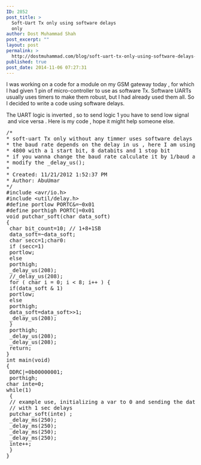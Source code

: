 ```yaml
---
ID: 2852
post_title: >
  Soft-Uart Tx only using software delays
  only
author: Dost Muhammad Shah
post_excerpt: ""
layout: post
permalink: >
  http://dostmuhammad.com/blog/soft-uart-tx-only-using-software-delays-only/
published: true
post_date: 2014-11-06 07:27:31
---
```

I was working on a code for a module on my GSM gateway today , for which I had given 1 pin of micro-controller to use as software Tx. Software UARTs usually uses timers to make them robust, but I had already used them all. So I decided to write a code using software delays.

The UART logic is inverted , so to send logic 1 you have to send low signal  and vice versa . Here is my code , hope it might help someone else.

<pre class="brush:cpp">/*
* soft-uart Tx only without any timmer uses software delays
* the baud rate depends on the delay in us , here I am using
* 4800 with a 1 start bit, 8 databits and 1 stop bit
* if you wanna change the baud rate calculate it by 1/baud and
* modify the _delay_us();
*
* Created: 11/21/2012 1:52:37 PM
* Author: AbuUmar
*/
#include &lt;avr/io.h&gt;
#include &lt;util/delay.h&gt;
#define portlow PORTC&amp;=~0x01
#define porthigh PORTC|=0x01
void putchar_soft(char data_soft)
{
 char bit_count=10; // 1+8+1SB
 data_soft=~data_soft;
 char secc=1;char0:
 if (secc=1)
 portlow;
 else
 porthigh;
 _delay_us(208);
 //_delay_us(208);
 for ( char i = 0; i &lt; 8; i++ ) {
 if(data_soft &amp; 1)
 portlow;
 else
 porthigh;
 data_soft=data_soft&gt;&gt;1;
 _delay_us(208);
 }
 porthigh;
 _delay_us(208);
 _delay_us(208);
 return;
}
int main(void)
{
 DDRC|=0b00000001;
 porthigh;
char inte=0;
while(1)
 {
 // example use, initializing a var to 0 and sending the data
 // with 1 sec delays
 putchar_soft(inte) ;
 _delay_ms(250);
 _delay_ms(250);
 _delay_ms(250);
 _delay_ms(250);
 inte++;
 }
}</pre>
